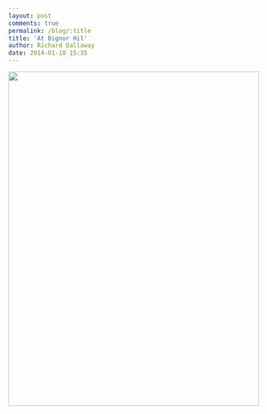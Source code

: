 ```yaml
---
layout: post
comments: true
permalink: /blog/:title
title: 'At Bignor Hil'
author: Richard Dallaway
date: 2014-01-18 15:35
---
```


<div><a href="http://static.skitters.dallaway.com/tp_IMG_20140118_153430.jpg"><img src="http://static.skitters.dallaway.com/tp_thumb_IMG_20140118_153430.jpg" width="500" height="667"/></a></div>


  
      
